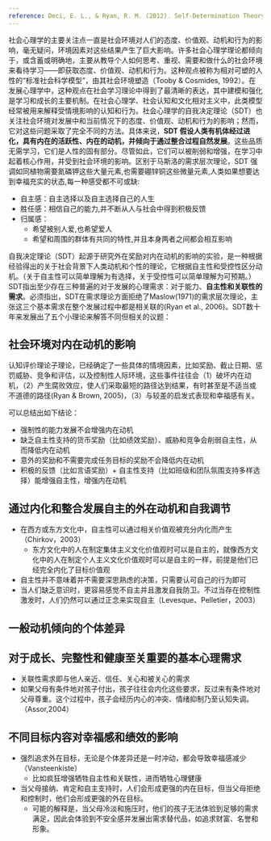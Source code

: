 ```yaml
---
reference: Deci, E. L., & Ryan, R. M. (2012). Self-Determination Theory. In P. A. M. Van Lange, A. W. Kruglanski, & E. T. Higgins, Handbook of Theories of Social Psychology (pp. 416–437). SAGE Publications Ltd.
---
```


社会心理学的主要关注点一直是社会环境对人们的态度、价值观、动机和行为的影响，毫无疑问，环境因素对这些结果产生了巨大影响。许多社会心理学理论都倾向于，或含蓄或明确地，主要从教导个人如何思考、重视、需要和做什么的社会环境来看待学习——即获取态度、价值观、动机和行为。这种观点被称为相对可塑的人性的“标准社会科学模型”，由其社会环境塑造（Tooby & Cosmides, 1992）。在发展心理学中，这种观点在社会学习理论中得到了最清晰的表达，其中建模和强化是学习和成长的主要机制。在社会心理学、社会认知和文化相对主义中，此类模型经常被用来解释受情境影响的认知和行为。社会心理学的自我决定理论（SDT）也关注社会环境对发展中和当前情况下的态度、价值观、动机和行为的影响；然而，它对这些问题采取了完全不同的方法。具体来说，**SDT 假设人类有机体经过进化，具有内在的活跃性、内在的动机，并倾向于通过整合过程自然发展**。这些品质无需学习，它们是人性的固有部分。尽管如此，它们可以被削弱和增强，在学习中起着核心作用，并受到社会环境的影响。区别于马斯洛的需求层次理论，SDT 强调如同植物需要氮磷钾这些大量元素,也需要硼锌铜这些微量元素,人类如果想要达到幸福充实的状态,每一种感受都不可或缺:

- 自主感：自主选择以及自主选择自己的人生
- 胜任感：相信自己的能力,并不断从人与社会中得到积极反馈
- 归属感：
  - 希望被别人爱,也希望爱人
  - 希望和周围的群体有共同的特性,并且本身两者之间都会相互影响

自我决定理论（SDT）起源于研究外在奖励对内在动机的影响的实验，是一种根据经验得出的关于社会背景下人类动机和个性的理论，它根据自主性和受控性区分动机。（关于自主性可以简单理解为有选择，关于受控性可以简单理解为可预期。）SDT指出至少存在三种普遍的对于发展的心理需求：对于能力、**自主性和关联性的需求**。必须指出，SDT在需求理论方面拒绝了Maslow(1971)的需求层次理论，主张这三个基本需求在整个发展过程中都是相关联的(Ryan et al., 2006)。SDT数十年来发展出了五个小理论来解答不同但相关的议题：

## 社会环境对内在动机的影响

认知评价理论子理论，已经确定了一些具体的情境因素，比如奖励、截止日期、惩罚威胁、竞争和评估，以及控制性人际环境，这些事件往往会（1）破坏内在动机，（2）产生腐败效应，使人们采取最短的路径达到结果，有时甚至是不适当或不道德的路径(Ryan & Brown, 2005)，（3）与较差的启发式表现和幸福感有关。

可以总结出如下结论：

- 强制性的能力发展不会增强内在动机
- 缺乏自主性支持的货币奖励（比如绩效奖励）、威胁和竞争会削弱自主性，从而降低内在动机
- 意外的奖励和不需要完成任务目标的奖励不会降低内在动机
- 积极的反馈（比如言语奖励）+ 自主性支持（比如班级和团队氛围支持多样选择）能增强自主性，增强内在动机

## 通过内化和整合发展自主的外在动机和自我调节

- 在西方或东方文化中，自主性可以通过相关价值观被充分内化而产生（Chirkov，2003）
  - 东方文化中的人在制定集体主义文化价值观时可以是自主的，就像西方文化中的人在制定个人主义文化价值观时可以是自主的一样，前提是他们已经完全内化了目标价值观
- 自主性并不意味着并不需要深思熟虑的决策，只需要认可自己的行为即可
- 当人们缺乏意识时，更容易感觉不自主并且激发自我防卫。不过当存在控制性激发时，人们仍然可以通过正念来实现自主（Levesque、Pelletier，2003）

## 一般动机倾向的个体差异

## 对于成长、完整性和健康至关重要的基本心理需求

- 关联性需求即与他人亲近、信任、关心和被关心的需求
- 如果父母有条件地对孩子付出，孩子往往会内化这些要求，反过来有条件地对父母尊重。这个过程中，孩子会经历内心的冲突、情绪抑制乃至认知失调。（Assor,2004）

## 不同目标内容对幸福感和绩效的影响

- 强烈追求外在目标，无论是个体差异还是一时冲动，都会导致幸福感减少（Vansteenkiste）
  - 比如疯狂增强牺牲自主性和关联性，进而牺牲心理健康
- 当父母接纳、肯定和自主支持时，人们会形成更强的内在目标，但当父母拒绝和控制时，他们会形成更强的外在目标。
  - 可能的解释是，当父母冷淡和施压时，他们的孩子无法体验到足够的需求满足，因此会体验到不安全感并发展出需求替代品，如追求财富、名誉和形象。
